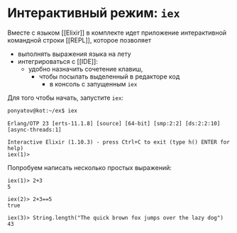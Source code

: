 # Интерактивный режим: `iex`

Вместе с языком [[Elixir]] в комплекте идет приложение интерактивной командной строки [[REPL]], которое позволяет 
- выполнять выражения языка на лету
- интегрироваться с [[IDE]]: 
	- удобно назначить сочетение клавиш, 
		- чтобы посылать выделенный в редакторе код 
			- в консоль с запущенным `iex`

Для того чтобы начать, запустите `iex`:

```sh
ponyatov@kot:~/ex$ iex
```
```
Erlang/OTP 23 [erts-11.1.8] [source] [64-bit] [smp:2:2] [ds:2:2:10] [async-threads:1]

Interactive Elixir (1.10.3) - press Ctrl+C to exit (type h() ENTER for help)
iex(1)> 
```

Попробуем написать несколько простых выражений:

```
iex(1)> 2+3
5

iex(2)> 2+3==5
true

iex(3)> String.length("The quick brown fox jumps over the lazy dog")
43
```

